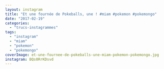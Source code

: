 ```yaml
---
layout: instagram
title: "Et une fournée de Pokeballs, une ! #miam #pokemon #pokemongo"
date: "2017-02-19"
categories: 
  - "trucs-instagrammes"
tags: 
  - "instagram"
  - "miam"
  - "pokemon"
  - "pokemongo"
coverImage: et-une-fournee-de-pokeballs-une-miam-pokemon-pokemongo.jpg
instagram: BQs0RrKDsvd
---
```

